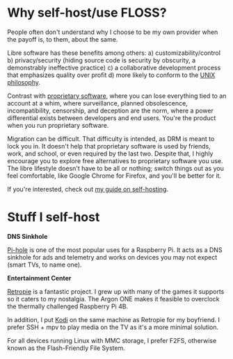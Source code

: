 # Why self-host/use FLOSS?

People often don't understand why I choose to be my own provider when
the payoff is, to them, about the same.

Libre software has these benefits among others: a)
customizability/control b) privacy/security (hiding source code is
security by obscurity, a demonstrably ineffective practice) c)
a collaborative development process that emphasizes quality over profit
d) more likely to conform to the [UNIX
philosophy](https://en.wikipedia.org/wiki/UNIX_philosophy).

Contrast with [proprietary
software](https://www.gnu.org/proprietary/proprietary.en.html), where
you can lose everything tied to an account at a whim, where
surveillance, planned obsolescence, incompatibility, censorship, and
deception are the norm, where a power differential exists between
developers and end users. You're the product when you run proprietary
software.

Migration can be difficult. That difficulty is intended, as DRM is meant
to lock you in. It doesn't help that proprietary software is used by
friends, work, and school, or even required by the last two. Despite
that, I highly encourage you to explore free alternatives to proprietary
software you use. The libre lifestyle doesn't have to be all or nothing;
switch things out as you feel comfortable, like Google Chrome for
Firefox, and you'll be better for it.

If you're interested, check out [my guide on
self-hosting](/self-host-guide.html).

# Stuff I self-host

**DNS Sinkhole**

[Pi-hole](https://pi-hole.net/) is one of the most popular uses for
a Raspberry Pi. It acts as a DNS sinkhole for ads and telemetry and
works on devices you may not expect (smart TVs, to name one).

**Entertainment Center**

[Retropie](https://retropie.org.uk/) is a fantastic project. I grew up
with many of the games it supports so it caters to my nostalgia. The
Argon ONE makes it feasible to overclock the thermally challenged
Raspberry Pi 4B.

In addition, I put [Kodi](http://kodi.tv/) on the same machine as
Retropie for my boyfriend. I prefer SSH + mpv to play media on the TV as
it's a more minimal solution.

For all devices running Linux with MMC storage, I prefer F2FS, otherwise
known as the Flash-Friendly File System.
